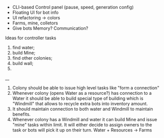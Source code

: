 - CLI-based Control panel (pause, speed, generation config) 
- Floating UI for bot info
- UI refactoring -> colors
- Farms, mine, colletors
- Give bots Memory? Communication?

Ideas for controller tasks
1) find water; 
2) build Mine; 
3) find other colonies; 
4) build wall;
5) 
__
1) Colony should be able to issue high level tasks like "form a connection"
2) Whenever colony (opens Water as a resource?) has connection to a Water
it should be able to build special type of building which is "Windmill" that allows
to recycle extra bots into inventory amount.
3) It should maintain connection to both water and Windmill to maintain benefits.
4) Whenever colony has a Windmill and water it can build Mine and issue "mine" tasks within limit.
It will either decide to assign owners to the task or bots will pick it up on their turn.
Water + Resources -> Farms
